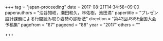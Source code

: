 +++
tag = "japan-proceeding"
date = 2017-08-21T14:34:58+09:00
paperauthors = "油谷知岐，瀬田和久，林佑樹，池田満"
papertitle = "プレゼン設計課題による行間読み取り姿勢の診断法"
direction = "第42回JSiSE全国大会予稿集"
pagefrom = "87"
pageend = "88"
year = "2017"
others = ""

+++
